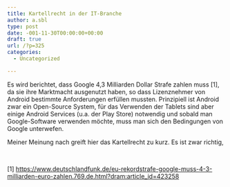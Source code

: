```yaml
---
title: Kartellrecht in der IT-Branche
author: a.sbl
type: post
date: -001-11-30T00:00:00+00:00
draft: true
url: /?p=325
categories:
  - Uncategorized

---
```

Es wird berichtet, dass Google 4,3 Milliarden Dollar Strafe zahlen muss [1], da sie ihre Marktmacht ausgenutzt haben, so dass Lizenznehmer von Android bestimmte Anforderungen erfüllen mussten. Prinzipiell ist Android zwar ein Open-Source System, für das Verwenden der Tablets sind aber einige Android Services (u.a. der Play Store) notwendig und sobald man Google-Software verwenden möchte, muss man sich den Bedingungen von Google unterwefen.

Meiner Meinung nach greift hier das Kartellrecht zu kurz. Es ist zwar richtig,

&nbsp;

[1] https://www.deutschlandfunk.de/eu-rekordstrafe-google-muss-4-3-milliarden-euro-zahlen.769.de.html?dram:article_id=423258